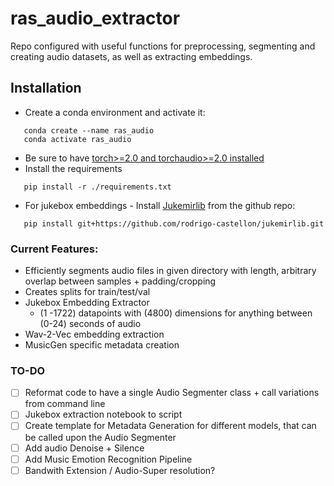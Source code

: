 # ras_audio_extractor
Repo configured with useful functions for preprocessing, segmenting and creating audio datasets, as well as extracting embeddings.

## Installation
 - Create a conda environment and activate it:
```
   conda create --name ras_audio
   conda activate ras_audio
```
- Be sure to have [torch>=2.0 and torchaudio>=2.0 installed](https://pytorch.org/get-started/locally/)
- Install the requirements
 ```
    pip install -r ./requirements.txt
 ```
- For jukebox embeddings - Install [Jukemirlib](https://github.com/rodrigo-castellon/jukemirlib)  from the github repo:
 ```
    pip install git+https://github.com/rodrigo-castellon/jukemirlib.git
 ```
### Current Features:
 - Efficiently segments audio files in given directory with length, arbitrary overlap between samples + padding/cropping
 - Creates splits for train/test/val
 - Jukebox Embedding Extractor
   - (1 -1722) datapoints with (4800) dimensions for anything between (0-24) seconds of audio
 - Wav-2-Vec embedding extraction
 - MusicGen specific metadata creation

### TO-DO
- [ ] Reformat code to have a single Audio Segmenter class + call variations from command line
- [ ] Jukebox extraction notebook to script
- [ ] Create template for Metadata Generation for different models, that can be called upon the Audio Segmenter
- [ ] Add audio Denoise + Silence
- [ ] Add Music Emotion Recognition Pipeline
- [ ] Bandwith Extension / Audio-Super resolution?
